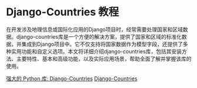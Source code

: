 # Django-Countries 教程

<show-structure depth="3"/>

在开发涉及地理信息或国际化应用的Django项目时，经常需要处理国家和区域数据。django-countries库是一个方便的解决方案，提供了国家和区域的标准化数据，并集成到Django项目中。它不仅支持将国家数据作为模型字段，还提供了多种实用功能和自定义选项。本文将详细介绍django-countries库，包括其安装方法、主要特性、基本和高级功能，以及实际应用场景，帮助全面了解并掌握该库的使用。


<seealso>
<category ref="ref_docs">
    <a href="https://mp.weixin.qq.com/s/VoItvMnsT2nJcsOaFDz0Vg">强大的 Python 库: Django-Countries</a>
</category>
<category ref="ref_github">
    <a href="https://github.com/SmileyChris/django-countries">Django-Countries</a>
</category>
<category ref="ref_issues">
</category>
<category ref="ref_hf">
</category>
<category ref="ref_ms">
</category>
</seealso>

